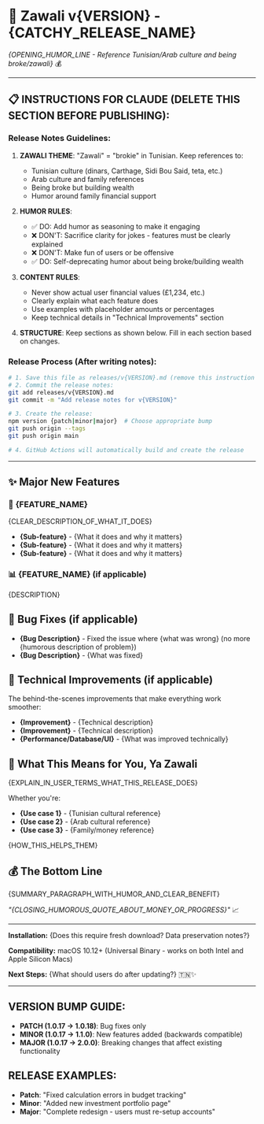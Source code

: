 # 🎉 Zawali v{VERSION} - {CATCHY_RELEASE_NAME}

_{OPENING_HUMOR_LINE - Reference Tunisian/Arab culture and being broke/zawali}_ 💰

---

## 📋 INSTRUCTIONS FOR CLAUDE (DELETE THIS SECTION BEFORE PUBLISHING):

### Release Notes Guidelines:

1. **ZAWALI THEME**: "Zawali" = "brokie" in Tunisian. Keep references to:
   - Tunisian culture (dinars, Carthage, Sidi Bou Said, teta, etc.)
   - Arab culture and family references
   - Being broke but building wealth
   - Humor around family financial support

2. **HUMOR RULES**:
   - ✅ DO: Add humor as seasoning to make it engaging
   - ❌ DON'T: Sacrifice clarity for jokes - features must be clearly explained
   - ❌ DON'T: Make fun of users or be offensive
   - ✅ DO: Self-deprecating humor about being broke/building wealth

3. **CONTENT RULES**:
   - Never show actual user financial values (£1,234, etc.)
   - Clearly explain what each feature does
   - Use examples with placeholder amounts or percentages
   - Keep technical details in "Technical Improvements" section

4. **STRUCTURE**: Keep sections as shown below. Fill in each section based on changes.

### Release Process (After writing notes):

```bash
# 1. Save this file as releases/v{VERSION}.md (remove this instruction section)
# 2. Commit the release notes:
git add releases/v{VERSION}.md
git commit -m "Add release notes for v{VERSION}"

# 3. Create the release:
npm version {patch|minor|major}  # Choose appropriate bump
git push origin --tags
git push origin main

# 4. GitHub Actions will automatically build and create the release
```

---

## ✨ Major New Features

### 🎯 **{FEATURE_NAME}**

{CLEAR_DESCRIPTION_OF_WHAT_IT_DOES}

- **{Sub-feature}** - {What it does and why it matters}
- **{Sub-feature}** - {What it does and why it matters}
- **{Sub-feature}** - {What it does and why it matters}

### 📊 **{FEATURE_NAME}** (if applicable)

{DESCRIPTION}

## 🐛 Bug Fixes (if applicable)

- **{Bug Description}** - Fixed the issue where {what was wrong} (no more {humorous description of problem})
- **{Bug Description}** - {What was fixed}

## 🔧 Technical Improvements (if applicable)

The behind-the-scenes improvements that make everything work smoother:

- **{Improvement}** - {Technical description}
- **{Improvement}** - {Technical description}
- **{Performance/Database/UI}** - {What was improved technically}

## 🚀 What This Means for You, Ya Zawali

{EXPLAIN_IN_USER_TERMS_WHAT_THIS_RELEASE_DOES}

Whether you're:

- **{Use case 1}** - {Tunisian cultural reference}
- **{Use case 2}** - {Arab cultural reference}
- **{Use case 3}** - {Family/money reference}

{HOW_THIS_HELPS_THEM}

## 💰 The Bottom Line

{SUMMARY_PARAGRAPH_WITH_HUMOR_AND_CLEAR_BENEFIT}

_"{CLOSING_HUMOROUS_QUOTE_ABOUT_MONEY_OR_PROGRESS}"_ 📈

---

**Installation:** {Does this require fresh download? Data preservation notes?}

**Compatibility:** macOS 10.12+ (Universal Binary - works on both Intel and Apple Silicon Macs)

**Next Steps:** {What should users do after updating?} 🇹🇳✨

---

## VERSION BUMP GUIDE:

- **PATCH (1.0.17 → 1.0.18)**: Bug fixes only
- **MINOR (1.0.17 → 1.1.0)**: New features added (backwards compatible)
- **MAJOR (1.0.17 → 2.0.0)**: Breaking changes that affect existing functionality

## RELEASE EXAMPLES:

- **Patch**: "Fixed calculation errors in budget tracking"
- **Minor**: "Added new investment portfolio page"
- **Major**: "Complete redesign - users must re-setup accounts"
